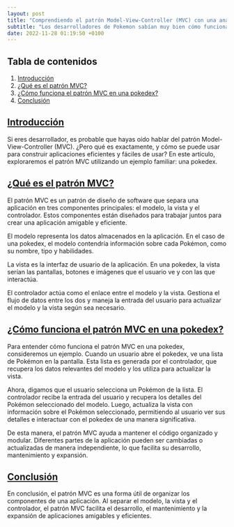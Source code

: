 ```yaml
---
layout: post
title: "Comprendiendo el patrón Model-View-Controller (MVC) con una analogía de Pokedex"
subtitle: "Los desarrolladores de Pokemon sabían muy bien cómo funciona el patrón MVC Modelo Vista Controlador."
date: 2022-11-28 01:19:50 +0100
---
```


## Tabla de contenidos

1. [Introducción](#introducción)
2. [¿Qué es el patrón MVC?](#que-es-el-patrón-mvc)
3. [¿Cómo funciona el patrón MVC en una pokedex?](#cómo-funciona-el-patrón-mvc-en-una-pokedex)
4. [Conclusión](#conclusión)

## [Introducción][index]

Si eres desarrollador, es probable que hayas oído hablar del patrón Model-View-Controller (MVC). ¿Pero qué es exactamente, y cómo se puede usar para construir aplicaciones eficientes y fáciles de usar? En este artículo, exploraremos el patrón MVC utilizando un ejemplo familiar: una pokedex.

## [¿Qué es el patrón MVC?][index]

El patrón MVC es un patrón de diseño de software que separa una aplicación en tres componentes principales: el modelo, la vista y el controlador. Estos componentes están diseñados para trabajar juntos para crear una aplicación amigable y eficiente.

El modelo representa los datos almacenados en la aplicación. En el caso de una pokedex, el modelo contendría información sobre cada Pokémon, como su nombre, tipo y habilidades.

La vista es la interfaz de usuario de la aplicación. En una pokedex, la vista serían las pantallas, botones e imágenes que el usuario ve y con las que interactúa.

El controlador actúa como el enlace entre el modelo y la vista. Gestiona el flujo de datos entre los dos y maneja la entrada del usuario para actualizar el modelo y la vista según sea necesario.

## [¿Cómo funciona el patrón MVC en una pokedex?][index]

Para entender cómo funciona el patrón MVC en una pokedex, consideremos un ejemplo. Cuando un usuario abre el pokedex, ve una lista de Pokémon en la pantalla. Esta lista es generada por el controlador, que recupera los datos relevantes del modelo y los utiliza para actualizar la vista.

Ahora, digamos que el usuario selecciona un Pokémon de la lista. El controlador recibe la entrada del usuario y recupera los detalles del Pokémon seleccionado del modelo. Luego, actualiza la vista con información sobre el Pokémon seleccionado, permitiendo al usuario ver sus detalles e interactuar con el pokedex de una manera significativa.

De esta manera, el patrón MVC ayuda a mantener el código organizado y modular. Diferentes partes de la aplicación pueden ser cambiadas o actualizadas de manera independiente, lo que facilita su desarrollo, mantenimiento y expansión.

## [Conclusión][index]

En conclusión, el patrón MVC es una forma útil de organizar los componentes de una aplicación. Al separar el modelo, la vista y el controlador, el patrón MVC facilita el desarrollo, el mantenimiento y la expansión de aplicaciones amigables y eficientes.


[index]: #tabla-de-contenidos